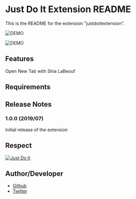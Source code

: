 # Just Do It Extension README

This is the README for the extension "justdoitextension". 

![DEMO](https://raw.github.com/wiki/d-yuji/JustDoItExtension/images/README_1.gif)

![DEMO](https://raw.github.com/wiki/d-yuji/JustDoItExtension/images/README_2.gif)

## Features

Open New Tab with Shia LaBeouf

## Requirements


## Release Notes

### 1.0.0 (2019/07)

Initial release of the extension

## Respect
[![Just Do It](https://raw.github.com/wiki/d-yuji/JustDoItExtension/images/youtube.jpg)](http://www.youtube.com/watch?v=ZXsQAXx_ao0 "Just Do It")

## Author/Developer
* [Github](https://github.com/d-yuji)
* [Twitter](https://twitter.com/dyuji1)